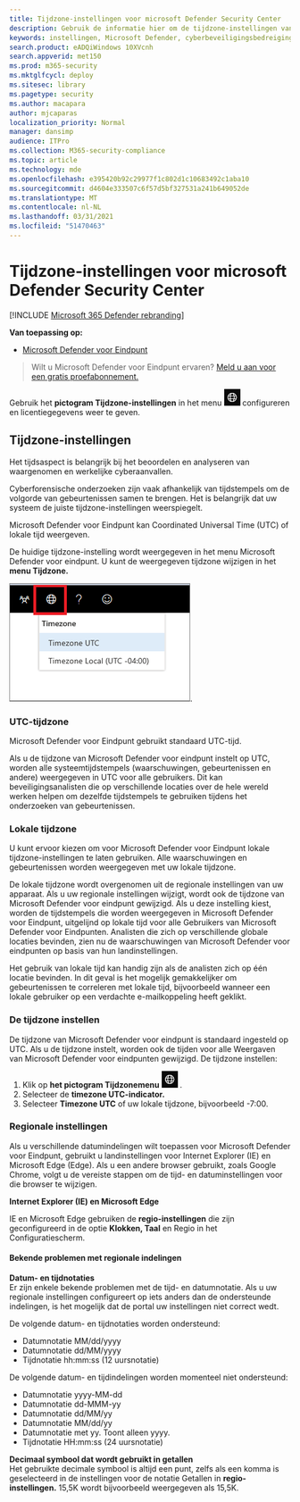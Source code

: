 ```yaml
---
title: Tijdzone-instellingen voor microsoft Defender Security Center
description: Gebruik de informatie hier om de tijdzone-instellingen van het Microsoft Defender-beveiligingscentrum te configureren en licentiegegevens weer te geven.
keywords: instellingen, Microsoft Defender, cyberbeveiligingsbedreigingsinformatie, geavanceerde bedreigingsbeveiliging, tijdzone, utc, lokale tijd, licentie
search.product: eADQiWindows 10XVcnh
search.appverid: met150
ms.prod: m365-security
ms.mktglfcycl: deploy
ms.sitesec: library
ms.pagetype: security
ms.author: macapara
author: mjcaparas
localization_priority: Normal
manager: dansimp
audience: ITPro
ms.collection: M365-security-compliance
ms.topic: article
ms.technology: mde
ms.openlocfilehash: e395420b92c29977f1c802d1c10683492c1aba10
ms.sourcegitcommit: d4604e333507c6f57d5bf327531a241b649052de
ms.translationtype: MT
ms.contentlocale: nl-NL
ms.lasthandoff: 03/31/2021
ms.locfileid: "51470463"
---
```

# <a name="microsoft-defender-security-center-time-zone-settings"></a>Tijdzone-instellingen voor microsoft Defender Security Center

[!INCLUDE [Microsoft 365 Defender rebranding](../../includes/microsoft-defender.md)]

**Van toepassing op:**
- [Microsoft Defender voor Eindpunt](https://go.microsoft.com/fwlink/p/?linkid=2154037)


>Wilt u Microsoft Defender voor Eindpunt ervaren? [Meld u aan voor een gratis proefabonnement.](https://www.microsoft.com/microsoft-365/windows/microsoft-defender-atp?ocid=docs-wdatp-settings-abovefoldlink)

Gebruik het **pictogram Tijdzone-instellingen** in het menu ![ Tijdzone1 om de tijdzone te ](images/atp-time-zone.png) configureren en licentiegegevens weer te geven.

## <a name="time-zone-settings"></a>Tijdzone-instellingen
Het tijdsaspect is belangrijk bij het beoordelen en analyseren van waargenomen en werkelijke cyberaanvallen.

Cyberforensische onderzoeken zijn vaak afhankelijk van tijdstempels om de volgorde van gebeurtenissen samen te brengen. Het is belangrijk dat uw systeem de juiste tijdzone-instellingen weerspiegelt.

Microsoft Defender voor Eindpunt kan Coordinated Universal Time (UTC) of lokale tijd weergeven.

De huidige tijdzone-instelling wordt weergegeven in het menu Microsoft Defender voor eindpunt. U kunt de weergegeven tijdzone wijzigen in het **menu Tijdzone.**

![Pictogram Tijdzone-instellingen2](images/atp-time-zone-menu.png).

### <a name="utc-time-zone"></a>UTC-tijdzone
Microsoft Defender voor Eindpunt gebruikt standaard UTC-tijd.

Als u de tijdzone van Microsoft Defender voor eindpunt instelt op UTC, worden alle systeemtijdstempels (waarschuwingen, gebeurtenissen en andere) weergegeven in UTC voor alle gebruikers. Dit kan beveiligingsanalisten die op verschillende locaties over de hele wereld werken helpen om dezelfde tijdstempels te gebruiken tijdens het onderzoeken van gebeurtenissen.

### <a name="local-time-zone"></a>Lokale tijdzone
U kunt ervoor kiezen om voor Microsoft Defender voor Eindpunt lokale tijdzone-instellingen te laten gebruiken. Alle waarschuwingen en gebeurtenissen worden weergegeven met uw lokale tijdzone.

De lokale tijdzone wordt overgenomen uit de regionale instellingen van uw apparaat. Als u uw regionale instellingen wijzigt, wordt ook de tijdzone van Microsoft Defender voor eindpunt gewijzigd. Als u deze instelling kiest, worden de tijdstempels die worden weergegeven in Microsoft Defender voor Eindpunt, uitgelijnd op lokale tijd voor alle Gebruikers van Microsoft Defender voor Eindpunten. Analisten die zich op verschillende globale locaties bevinden, zien nu de waarschuwingen van Microsoft Defender voor eindpunten op basis van hun landinstellingen.

Het gebruik van lokale tijd kan handig zijn als de analisten zich op één locatie bevinden. In dit geval is het mogelijk gemakkelijker om gebeurtenissen te correleren met lokale tijd, bijvoorbeeld wanneer een lokale gebruiker op een verdachte e-mailkoppeling heeft geklikt.

### <a name="set-the-time-zone"></a>De tijdzone instellen
De tijdzone van Microsoft Defender voor eindpunt is standaard ingesteld op UTC.
Als u de tijdzone instelt, worden ook de tijden voor alle Weergaven van Microsoft Defender voor eindpunten gewijzigd.
De tijdzone instellen:

1. Klik op **het pictogram Tijdzonemenu** ![ Tijdzone-instellingen3 ](images/atp-time-zone.png) .
2. Selecteer de **timezone UTC-indicator.**
3. Selecteer **Timezone UTC** of uw lokale tijdzone, bijvoorbeeld -7:00.

### <a name="regional-settings"></a>Regionale instellingen
Als u verschillende datumindelingen wilt toepassen voor Microsoft Defender voor Eindpunt, gebruikt u landinstellingen voor Internet Explorer (IE) en Microsoft Edge (Edge). Als u een andere browser gebruikt, zoals Google Chrome, volgt u de vereiste stappen om de tijd- en datuminstellingen voor die browser te wijzigen. 


**Internet Explorer (IE) en Microsoft Edge**

IE en Microsoft Edge gebruiken de **regio-instellingen** die zijn geconfigureerd in de optie **Klokken, Taal** en Regio in het Configuratiescherm. 


#### <a name="known-issues-with-regional-formats"></a>Bekende problemen met regionale indelingen

**Datum- en tijdnotaties**<br>
Er zijn enkele bekende problemen met de tijd- en datumnotatie. Als u uw regionale instellingen configureert op iets anders dan de ondersteunde indelingen, is het mogelijk dat de portal uw instellingen niet correct wedt.

De volgende datum- en tijdnotaties worden ondersteund:
- Datumnotatie MM/dd/yyyy
- Datumnotatie dd/MM/yyyy
- Tijdnotatie hh:mm:ss (12 uursnotatie)

De volgende datum- en tijdindelingen worden momenteel niet ondersteund:
- Datumnotatie yyyy-MM-dd
- Datumnotatie dd-MMM-yy
- Datumnotatie dd/MM/yy
- Datumnotatie MM/dd/yy
- Datumnotatie met yy. Toont alleen yyyy.
- Tijdnotatie HH:mm:ss (24 uursnotatie)

**Decimaal symbool dat wordt gebruikt in getallen**<br>
Het gebruikte decimale symbool is altijd een punt,  zelfs als een komma is geselecteerd in de instellingen voor de notatie Getallen in **regio-instellingen.** 15,5K wordt bijvoorbeeld weergegeven als 15,5K.


